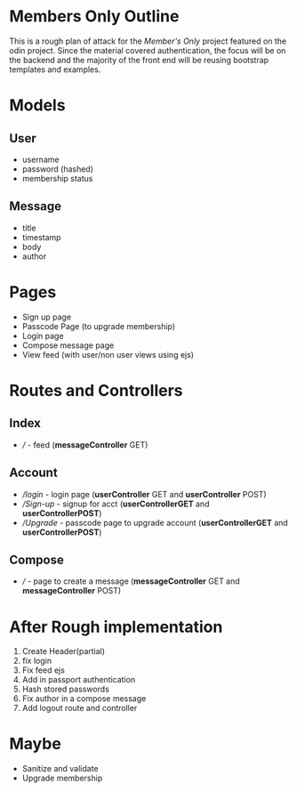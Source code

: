 # Members Only Outline
This is a rough plan of attack for the *Member's Only* project featured on the odin project. Since the material covered authentication, the focus will be on the backend and the majority of the front end will be reusing bootstrap templates and examples.
# Models
## User
- username
- password (hashed)
- membership status
## Message
- title
- timestamp
- body
- author

# Pages
- Sign up page
- Passcode Page (to upgrade membership)
- Login page
- Compose message page
- View feed (with user/non user views using ejs)

# Routes and Controllers
## Index
- */* - feed (**messageController** GET)
## Account
- */login* - login page (**userController** GET and **userController** POST)
- */Sign-up* - signup for acct (**userControllerGET** and **userControllerPOST**)
- */Upgrade* - passcode page to upgrade account (**userControllerGET** and **userControllerPOST**)
## Compose
- */* - page to create a message (**messageController** GET and **messageController** POST)
# After Rough implementation
1. Create Header(partial)
1. fix login
1. Fix feed ejs
1. Add in passport authentication
1. Hash stored passwords
1. Fix author in a compose message
1. Add logout route and controller
# Maybe
- Sanitize and validate
- Upgrade membership